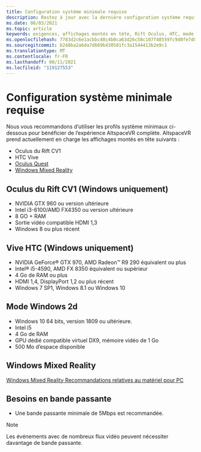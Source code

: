 ```yaml
---
title: Configuration système minimale requise
description: Restez à jour avec la dernière configuration système requise pour AltspaceVR sur les écrans montés en tête, le rift Oculus et les appareils très vives HTC.
ms.date: 06/03/2021
ms.topic: article
keywords: exigences, affichages montés en tête, Rift Oculus, HTC, mode 2D Windows
ms.openlocfilehash: 7783d2c6e1acbbc48c4b0ca63d26c58c107f48559fc9d0fe7d88156a1d6762f9
ms.sourcegitcommit: b248ba2a6da7d669b430581fc3a1544413b2e9c1
ms.translationtype: MT
ms.contentlocale: fr-FR
ms.lasthandoff: 08/11/2021
ms.locfileid: "119127553"
---
```

# <a name="minimum-system-requirements"></a>Configuration système minimale requise

Nous vous recommandons d’utiliser les profils système minimaux ci-dessous pour bénéficier de l’expérience AltspaceVR complète. AltspaceVR prend actuellement en charge les affichages montés en tête suivants :

* Oculus du Rift CV1
* HTC Vive
* [Oculus Quest](oculus-installation.md)
* [Windows Mixed Reality](wmr-installation.md)

## <a name="oculus-rift-cv1-windows-only"></a>Oculus du Rift CV1 (Windows uniquement)

* NVIDIA GTX 960 ou version ultérieure 
* Intel i3-6100/AMD FX4350 ou version ultérieure 
* 8 GO + RAM 
* Sortie vidéo compatible HDMI 1,3 
* Windows 8 ou plus récent 

## <a name="htc-vive-windows-only"></a>Vive HTC (Windows uniquement)

* NVIDIA GeForce® GTX 970, AMD Radeon™ R9 290 équivalent ou plus
* Intel® i5-4590, AMD FX 8350 équivalent ou supérieur   
* 4 Go de RAM ou plus
* HDMI 1,4, DisplayPort 1,2 ou plus récent
* Windows 7 SP1, Windows 8.1 ou Windows 10

## <a name="windows-2d-mode"></a>Mode Windows 2d

* Windows 10 64 bits, version 1809 ou ultérieure.
* Intel i5
* 4 Go de RAM
* GPU dédié compatible virtuel DX9, mémoire vidéo de 1 Go
* 500 Mo d’espace disponible 

## <a name="windows-mixed-reality"></a>Windows Mixed Reality

[Windows Mixed Reality Recommandations relatives au matériel pour PC](https://docs.microsoft.com/windows/mixed-reality/enthusiast-guide/windows-mixed-reality-minimum-pc-hardware-compatibility-guidelines)

## <a name="bandwidth-requirements"></a>Besoins en bande passante

* Une bande passante minimale de 5Mbps est recommandée.

> [!NOTE]
> Les événements avec de nombreux flux vidéo peuvent nécessiter davantage de bande passante.
